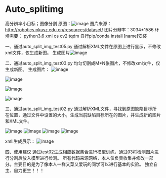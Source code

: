 # Auto_splitimg
高分辨率小目标；图像分割
原图：![image](https://user-images.githubusercontent.com/57471141/114347201-2949c700-9b97-11eb-9e66-e94ea9157562.png)
图片来源：http://robotics.pkusz.edu.cn/resources/dataset/
图片分辨率：3034*1586
环境需要：
python3.6
xml
os
cv2
tqdm
自行pip/conda install [name]安装

一、通过auto_split_img_test05.py
通过解析XML文件在原图上进行显示，不修改xml文件，仅生成新图。
生成图片![image](https://user-images.githubusercontent.com/57471141/114347574-b856df00-9b97-11eb-83d8-bca20280f91e.png)

二、通过auto_split_img_test03.py
均匀切割成M*N张图片，不修改xml文件，仅生成新图。
生成图片：
![image](https://user-images.githubusercontent.com/57471141/114347773-12f03b00-9b98-11eb-8bb0-f2aee2eca161.png)

![image](https://user-images.githubusercontent.com/57471141/114347851-3a470800-9b98-11eb-99bc-fff04db14f81.png)

![image](https://user-images.githubusercontent.com/57471141/114347900-52b72280-9b98-11eb-9253-ef64da8569dd.png)

![image](https://user-images.githubusercontent.com/57471141/114347930-5e0a4e00-9b98-11eb-9c62-c78c719f0b83.png)

三、通过auto_split_img_test02.py
通过解析XML文件，寻找到原图缺陷目标所在位置，通过文件中设置的大小，生成当前缺陷目标所在的图片，并生成新的图片和XML文件。

![image](https://user-images.githubusercontent.com/57471141/114348277-e5f05800-9b98-11eb-86d7-b505e5603162.png)
![image](https://user-images.githubusercontent.com/57471141/114348292-eb4da280-9b98-11eb-9298-76b2e40a45da.png)
![image](https://user-images.githubusercontent.com/57471141/114348324-f274b080-9b98-11eb-81da-082e372d12d3.png)
![image](https://user-images.githubusercontent.com/57471141/114348350-fbfe1880-9b98-11eb-92f6-521373aef686.png)

xml:生成展示：
![image](https://user-images.githubusercontent.com/57471141/114348625-61520980-9b99-11eb-9587-ea0c5bf8e618.png)

四、使用建议
通过test02生成相应数据集合进行模型训练，通过03将检测图片进行分割后放入模型进行检测。
所有代码来源网络，本人仅负责收集并修改一部分。主要目的是为了像本人一样又菜又爱玩的同学可以进行基本的实验。
独立自主、自力更生！！！
